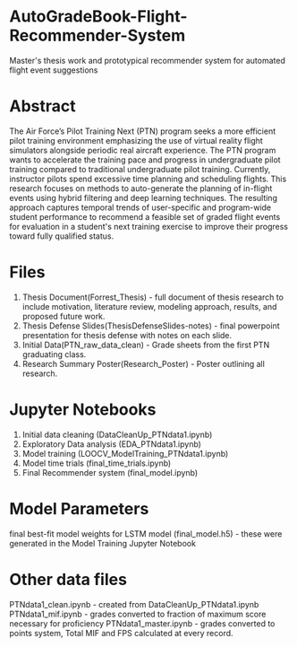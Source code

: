 # AutoGradeBook-Flight-Recommender-System
Master's thesis work and prototypical recommender system for automated flight event suggestions

# Abstract
The Air Force’s Pilot Training Next (PTN) program seeks a more efficient pilot training environment emphasizing the use of virtual reality flight simulators alongside periodic real aircraft experience. The PTN program wants to accelerate the training pace and progress in undergraduate pilot training compared to traditional undergraduate pilot training. Currently, instructor pilots spend excessive time planning and scheduling flights. This research focuses on methods to auto-generate the planning of in-flight events using hybrid filtering and deep learning techniques.  The resulting approach captures temporal trends of user-specific and program-wide student performance to recommend a feasible set of graded flight events for evaluation in a student's next training exercise to improve their progress toward fully qualified status.

# Files 
1. Thesis Document(Forrest_Thesis) - full document of thesis research to include motivation, literature review, modeling approach, results, and proposed future work.
2. Thesis Defense Slides(ThesisDefenseSlides-notes) - final powerpoint presentation for thesis defense with notes on each slide. 
3. Initial Data(PTN_raw_data_clean) - Grade sheets from the first PTN graduating class. 
4. Research Summary Poster(Research_Poster) - Poster outlining all research. 


# Jupyter Notebooks

1. Initial data cleaning (DataCleanUp_PTNdata1.ipynb)
2. Exploratory Data analysis (EDA_PTNdata1.ipynb)
3. Model training (LOOCV_ModelTraining_PTNdata1.ipynb)
4. Model time trials (final_time_trials.ipynb)
5. Final Recommender system (final_model.ipynb)

# Model Parameters
final best-fit model weights for LSTM model (final_model.h5) - these were generated in the Model Training Jupyter Notebook

# Other data files
PTNdata1_clean.ipynb - created from DataCleanUp_PTNdata1.ipynb
PTNdata1_mif.ipynb - grades converted to fraction of maximum score necessary for proficiency
PTNdata1_master.ipynb - grades converted to points system, Total MIF and FPS calculated at every record. 
